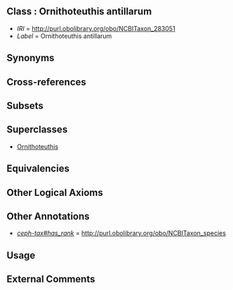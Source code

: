 
## Class : Ornithoteuthis antillarum

 * *IRI* = http://purl.obolibrary.org/obo/NCBITaxon_283051
 * *Label* = Ornithoteuthis antillarum

## Synonyms


## Cross-references


## Subsets


## Superclasses

 * [Ornithoteuthis](../../NCBITaxon/50/NCBITaxon_283050.md)

## Equivalencies


## Other Logical Axioms


## Other Annotations

 * *[ceph-tax#has_rank](../../ceph-tax#has/nk/ceph-tax#has_rank.md)* = http://purl.obolibrary.org/obo/NCBITaxon_species

## Usage


## External Comments

